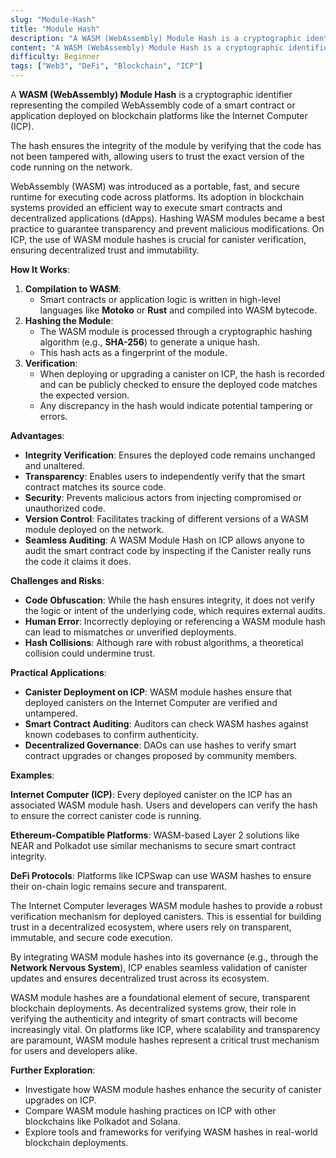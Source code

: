 ```yaml
---
slug: "Module-Hash"
title: "Module Hash"
description: "A WASM (WebAssembly) Module Hash is a cryptographic identifier representing the compiled WebAssembly code of a smart contract or application deployed on blockchain platforms like the Internet Computer (ICP)."
content: "A WASM (WebAssembly) Module Hash is a cryptographic identifier representing the compiled WebAssembly code of a smart contract or application deployed on blockchain platforms like the Internet Computer (ICP)."
difficulty: Beginner
tags: ["Web3", "DeFi", "Blockchain", "ICP"]
---
```



A **WASM (WebAssembly) Module Hash** is a cryptographic identifier representing the compiled WebAssembly code of a smart contract or application deployed on blockchain platforms like the Internet Computer (ICP).

The hash ensures the integrity of the module by verifying that the code has not been tampered with, allowing users to trust the exact version of the code running on the network.

WebAssembly (WASM) was introduced as a portable, fast, and secure runtime for executing code across platforms. Its adoption in blockchain systems provided an efficient way to execute smart contracts and decentralized applications (dApps). Hashing WASM modules became a best practice to guarantee transparency and prevent malicious modifications. On ICP, the use of WASM module hashes is crucial for canister verification, ensuring decentralized trust and immutability.

**How It Works**:

1. **Compilation to WASM**:
    - Smart contracts or application logic is written in high-level languages like **Motoko** or **Rust** and compiled into WASM bytecode.
2. **Hashing the Module**:
    - The WASM module is processed through a cryptographic hashing algorithm (e.g., **SHA-256**) to generate a unique hash.
    - This hash acts as a fingerprint of the module.
3. **Verification**:
    - When deploying or upgrading a canister on ICP, the hash is recorded and can be publicly checked to ensure the deployed code matches the expected version.
    - Any discrepancy in the hash would indicate potential tampering or errors.

**Advantages**:

- **Integrity Verification**: Ensures the deployed code remains unchanged and unaltered.
- **Transparency**: Enables users to independently verify that the smart contract matches its source code.
- **Security**: Prevents malicious actors from injecting compromised or unauthorized code.
- **Version Control**: Facilitates tracking of different versions of a WASM module deployed on the network.
- **Seamless Auditing**: A WASM Module Hash on ICP allows anyone to audit the smart contract code by inspecting if the Canister really runs the code it claims it does.

**Challenges and Risks**:

- **Code Obfuscation**: While the hash ensures integrity, it does not verify the logic or intent of the underlying code, which requires external audits.
- **Human Error**: Incorrectly deploying or referencing a WASM module hash can lead to mismatches or unverified deployments.
- **Hash Collisions**: Although rare with robust algorithms, a theoretical collision could undermine trust.

**Practical Applications**:

- **Canister Deployment on ICP**: WASM module hashes ensure that deployed canisters on the Internet Computer are verified and untampered.
- **Smart Contract Auditing**: Auditors can check WASM hashes against known codebases to confirm authenticity.
- **Decentralized Governance**: DAOs can use hashes to verify smart contract upgrades or changes proposed by community members.

**Examples**:

**Internet Computer (ICP)**: Every deployed canister on the ICP has an associated WASM module hash. Users and developers can verify the hash to ensure the correct canister code is running.

**Ethereum-Compatible Platforms**: WASM-based Layer 2 solutions like NEAR and Polkadot use similar mechanisms to secure smart contract integrity.

**DeFi Protocols**: Platforms like ICPSwap can use WASM hashes to ensure their on-chain logic remains secure and transparent.

The Internet Computer leverages WASM module hashes to provide a robust verification mechanism for deployed canisters. This is essential for building trust in a decentralized ecosystem, where users rely on transparent, immutable, and secure code execution.

By integrating WASM module hashes into its governance (e.g., through the **Network Nervous System**), ICP enables seamless validation of canister updates and ensures decentralized trust across its ecosystem.

WASM module hashes are a foundational element of secure, transparent blockchain deployments. As decentralized systems grow, their role in verifying the authenticity and integrity of smart contracts will become increasingly vital. On platforms like ICP, where scalability and transparency are paramount, WASM module hashes represent a critical trust mechanism for users and developers alike.

**Further Exploration**:

- Investigate how WASM module hashes enhance the security of canister upgrades on ICP.
- Compare WASM module hashing practices on ICP with other blockchains like Polkadot and Solana.
- Explore tools and frameworks for verifying WASM hashes in real-world blockchain deployments.
